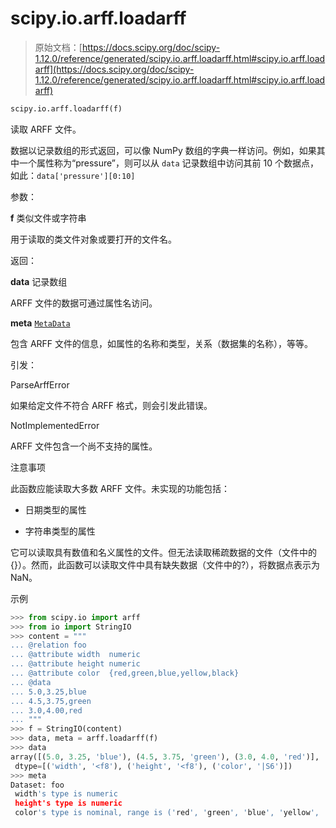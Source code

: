 # scipy.io.arff.loadarff

> 原始文档：[https://docs.scipy.org/doc/scipy-1.12.0/reference/generated/scipy.io.arff.loadarff.html#scipy.io.arff.loadarff](https://docs.scipy.org/doc/scipy-1.12.0/reference/generated/scipy.io.arff.loadarff.html#scipy.io.arff.loadarff)

```py
scipy.io.arff.loadarff(f)
```

读取 ARFF 文件。

数据以记录数组的形式返回，可以像 NumPy 数组的字典一样访问。例如，如果其中一个属性称为“pressure”，则可以从 `data` 记录数组中访问其前 10 个数据点，如此：`data['pressure'][0:10]`

参数：

**f** 类似文件或字符串

用于读取的类文件对象或要打开的文件名。

返回：

**data** 记录数组

ARFF 文件的数据可通过属性名访问。

**meta** [`MetaData`](scipy.io.arff.MetaData.html#scipy.io.arff.MetaData "scipy.io.arff.MetaData")

包含 ARFF 文件的信息，如属性的名称和类型，关系（数据集的名称），等等。

引发：

ParseArffError

如果给定文件不符合 ARFF 格式，则会引发此错误。

NotImplementedError

ARFF 文件包含一个尚不支持的属性。

注意事项

此函数应能读取大多数 ARFF 文件。未实现的功能包括：

+   日期类型的属性

+   字符串类型的属性

它可以读取具有数值和名义属性的文件。但无法读取稀疏数据的文件（文件中的{}）。然而，此函数可以读取文件中具有缺失数据（文件中的?），将数据点表示为 NaN。

示例

```py
>>> from scipy.io import arff
>>> from io import StringIO
>>> content = """
... @relation foo
... @attribute width  numeric
... @attribute height numeric
... @attribute color  {red,green,blue,yellow,black}
... @data
... 5.0,3.25,blue
... 4.5,3.75,green
... 3.0,4.00,red
... """
>>> f = StringIO(content)
>>> data, meta = arff.loadarff(f)
>>> data
array([(5.0, 3.25, 'blue'), (4.5, 3.75, 'green'), (3.0, 4.0, 'red')],
 dtype=[('width', '<f8'), ('height', '<f8'), ('color', '|S6')])
>>> meta
Dataset: foo
 width's type is numeric
 height's type is numeric
 color's type is nominal, range is ('red', 'green', 'blue', 'yellow', 'black') 
```
